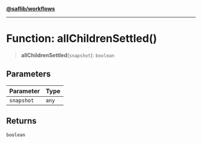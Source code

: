 [**@saflib/workflows**](../index.md)

***

# Function: allChildrenSettled()

> **allChildrenSettled**(`snapshot`): `boolean`

## Parameters

| Parameter | Type |
| ------ | ------ |
| `snapshot` | `any` |

## Returns

`boolean`
